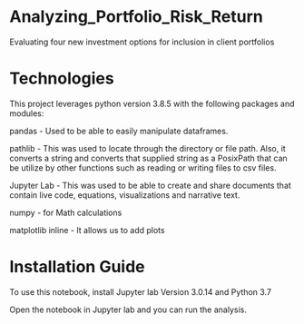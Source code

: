 # Analyzing_Portfolio_Risk_Return

Evaluating four new investment options for inclusion in client portfolios

# Technologies

This project leverages python version 3.8.5 with the following packages and modules:

pandas - Used to be able to easily manipulate dataframes.

pathlib - This was used to locate through the directory or file path. Also, it converts a string and converts that supplied string as a PosixPath that can be utilize by other functions such as reading or writing files to csv files.

Jupyter Lab - This was used to be able to create and share documents that contain live code, equations, visualizations and narrative text.

numpy - for Math calculations

matplotlib inline -  It allows us to add plots 

# Installation Guide

To use this notebook, install Jupyter lab Version 3.0.14 and Python 3.7

Open the notebook in Jupyter lab and you can run the analysis.
